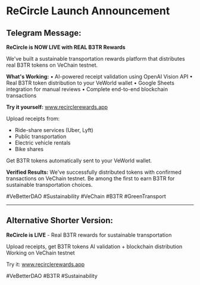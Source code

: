 # ReCircle Launch Announcement

## Telegram Message:

**ReCircle is NOW LIVE with REAL B3TR Rewards**

We've built a sustainable transportation rewards platform that distributes real B3TR tokens on VeChain testnet.

**What's Working:**
• AI-powered receipt validation using OpenAI Vision API
• Real B3TR token distribution to your VeWorld wallet
• Google Sheets integration for manual reviews
• Complete end-to-end blockchain transactions

**Try it yourself:**
www.recirclerewards.app

Upload receipts from:
- Ride-share services (Uber, Lyft)
- Public transportation
- Electric vehicle rentals
- Bike shares

Get B3TR tokens automatically sent to your VeWorld wallet.

**Verified Results:** We've successfully distributed tokens with confirmed transactions on VeChain testnet. Be among the first to earn B3TR for sustainable transportation choices.

#VeBetterDAO #Sustainability #VeChain #B3TR #GreenTransport

---

## Alternative Shorter Version:

**ReCircle is LIVE** - Real B3TR rewards for sustainable transportation

Upload receipts, get B3TR tokens
AI validation + blockchain distribution
Working on VeChain testnet

Try it: www.recirclerewards.app

#VeBetterDAO #B3TR #Sustainability
